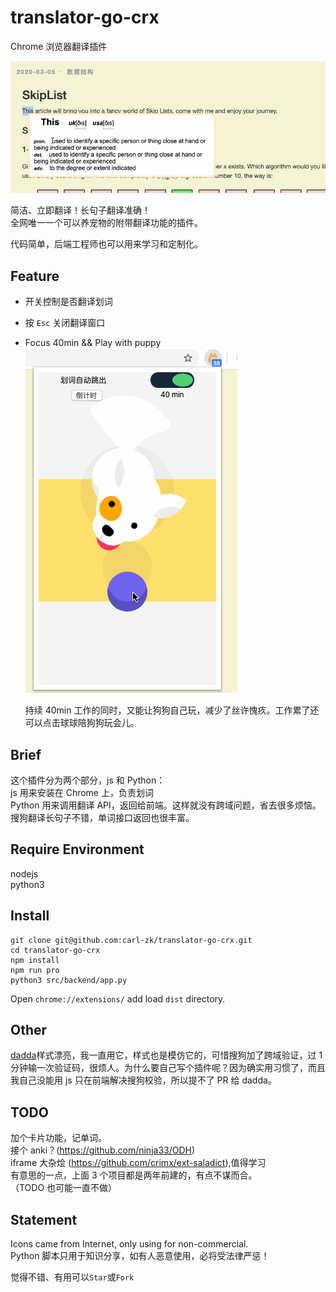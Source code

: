 # translator-go-crx

Chrome 浏览器翻译插件

![](captured.gif)

简洁、立即翻译！长句子翻译准确！  
全网唯一一个可以养宠物的附带翻译功能的插件。

代码简单，后端工程师也可以用来学习和定制化。

## Feature

- 开关控制是否翻译划词
- 按 `Esc` 关闭翻译窗口
- Focus 40min && Play with puppy  
  ![](pet.gif)

  持续 40min 工作的同时，又能让狗狗自己玩，减少了丝许愧疚。工作累了还可以点击球球陪狗狗玩会儿。

## Brief

这个插件分为两个部分，js 和 Python：  
js 用来安装在 Chrome 上，负责划词  
Python 用来调用翻译 API，返回给前端。这样就没有跨域问题，省去很多烦恼。  
搜狗翻译长句子不错，单词接口返回也很丰富。

## Require Environment

nodejs  
python3

## Install

```
git clone git@github.com:carl-zk/translator-go-crx.git
cd translator-go-crx
npm install
npm run pro
python3 src/backend/app.py
```

Open `chrome://extensions/` add load `dist` directory.

## Other

[dadda](https://github.com/waynecz/dadda-translate-crx)样式漂亮，我一直用它，样式也是模仿它的，可惜搜狗加了跨域验证，过 1 分钟输一次验证码，很烦人。为什么要自己写个插件呢？因为确实用习惯了，而且我自己没能用 js 只在前端解决搜狗校验，所以提不了 PR 给 dadda。

## TODO

加个卡片功能，记单词。  
接个 anki？(https://github.com/ninja33/ODH)  
iframe 大杂烩 (https://github.com/crimx/ext-saladict),值得学习  
有意思的一点，上面 3 个项目都是两年前建的，有点不谋而合。  
（TODO 也可能一直不做）

## Statement

Icons came from Internet, only using for non-commercial.  
Python 脚本只用于知识分享，如有人恶意使用，必将受法律严惩！

觉得不错、有用可以`Star`或`Fork`
